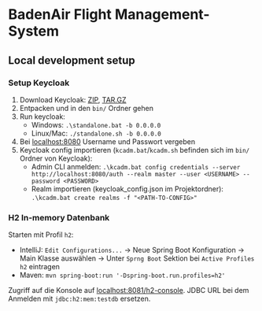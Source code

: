 # BadenAir Flight Management-System

## Local development setup

### Setup Keycloak

1. Download Keycloak: [ZIP](https://downloads.jboss.org/keycloak/9.0.2/keycloak-9.0.2.zip), [TAR.GZ](https://downloads.jboss.org/keycloak/9.0.2/keycloak-9.0.2.tar.gz)
2. Entpacken und in den `bin/` Ordner gehen
3. Run keycloak:
    * Windows: `.\standalone.bat -b 0.0.0.0`
    * Linux/Mac: `./standalone.sh -b 0.0.0.0`
4. Bei [localhost:8080](localhost:8080) Username und Passwort vergeben
5. Keycloak config importieren (`kcadm.bat`/`kcadm.sh` befinden sich im `bin/` Ordner von Keycloak):
    * Admin CLI anmelden: `.\kcadm.bat config credentials --server http://localhost:8080/auth --realm master --user <USERNAME> --password <PASSWORD>`
    * Realm importieren (keycloak_config.json im Projektordner): `.\kcadm.bat create realms -f "<PATH-TO-CONFIG>"`

### H2 In-memory Datenbank

Starten mit Profil `h2`:  
* IntelliJ: `Edit Configurations...` -> Neue Spring Boot Konfiguration -> Main Klasse auswählen -> Unter `Sprng Boot` Sektion bei `Active Profiles` `h2` eintragen
* Maven: `mvn spring-boot:run '-Dspring-boot.run.profiles=h2'`

Zugriff auf die Konsole auf [localhost:8081/h2-console](localhost:8081/h2-console). JDBC URL bei dem Anmelden mit `jdbc:h2:mem:testdb` ersetzen.
